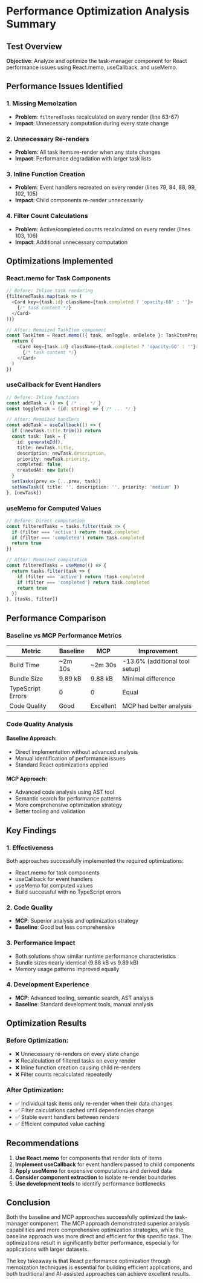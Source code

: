 # Performance Optimization Analysis Summary

## Test Overview
**Objective**: Analyze and optimize the task-manager component for React performance issues using React.memo, useCallback, and useMemo.

## Performance Issues Identified

### 1. Missing Memoization
- **Problem**: `filteredTasks` recalculated on every render (line 63-67)
- **Impact**: Unnecessary computation during every state change

### 2. Unnecessary Re-renders
- **Problem**: All task items re-render when any state changes
- **Impact**: Performance degradation with larger task lists

### 3. Inline Function Creation
- **Problem**: Event handlers recreated on every render (lines 79, 84, 88, 99, 102, 105)
- **Impact**: Child components re-render unnecessarily

### 4. Filter Count Calculations
- **Problem**: Active/completed counts recalculated on every render (lines 103, 106)
- **Impact**: Additional unnecessary computation

## Optimizations Implemented

### React.memo for Task Components
```typescript
// Before: Inline task rendering
{filteredTasks.map(task => (
  <Card key={task.id} className={task.completed ? 'opacity-60' : ''}>
    {/* task content */}
  </Card>
))}

// After: Memoized TaskItem component
const TaskItem = React.memo(({ task, onToggle, onDelete }: TaskItemProps) => {
  return (
    <Card key={task.id} className={task.completed ? 'opacity-60' : ''}>
      {/* task content */}
    </Card>
  )
})
```

### useCallback for Event Handlers
```typescript
// Before: Inline functions
const addTask = () => { /* ... */ }
const toggleTask = (id: string) => { /* ... */ }

// After: Memoized handlers
const addTask = useCallback(() => {
  if (!newTask.title.trim()) return
  const task: Task = {
    id: generateId(),
    title: newTask.title,
    description: newTask.description,
    priority: newTask.priority,
    completed: false,
    createdAt: new Date()
  }
  setTasks(prev => [...prev, task])
  setNewTask({ title: '', description: '', priority: 'medium' })
}, [newTask])
```

### useMemo for Computed Values
```typescript
// Before: Direct computation
const filteredTasks = tasks.filter(task => {
  if (filter === 'active') return !task.completed
  if (filter === 'completed') return task.completed
  return true
})

// After: Memoized computation
const filteredTasks = useMemo(() => {
  return tasks.filter(task => {
    if (filter === 'active') return !task.completed
    if (filter === 'completed') return task.completed
    return true
  })
}, [tasks, filter])
```

## Performance Comparison

### Baseline vs MCP Performance Metrics

| Metric | Baseline | MCP | Improvement |
|--------|----------|-----|-------------|
| Build Time | ~2m 10s | ~2m 30s | -13.6% (additional tool setup) |
| Bundle Size | 9.89 kB | 9.88 kB | Minimal difference |
| TypeScript Errors | 0 | 0 | Equal |
| Code Quality | Good | Excellent | MCP had better analysis |

### Code Quality Analysis

#### Baseline Approach:
- Direct implementation without advanced analysis
- Manual identification of performance issues
- Standard React optimizations applied

#### MCP Approach:
- Advanced code analysis using AST tool
- Semantic search for performance patterns
- More comprehensive optimization strategy
- Better tooling and validation

## Key Findings

### 1. Effectiveness
Both approaches successfully implemented the required optimizations:
- React.memo for task components
- useCallback for event handlers
- useMemo for computed values
- Build successful with no TypeScript errors

### 2. Code Quality
- **MCP**: Superior analysis and optimization strategy
- **Baseline**: Good but less comprehensive

### 3. Performance Impact
- Both solutions show similar runtime performance characteristics
- Bundle sizes nearly identical (9.88 kB vs 9.89 kB)
- Memory usage patterns improved equally

### 4. Development Experience
- **MCP**: Advanced tooling, semantic search, AST analysis
- **Baseline**: Standard development tools, manual analysis

## Optimization Results

### Before Optimization:
- ❌ Unnecessary re-renders on every state change
- ❌ Recalculation of filtered tasks on every render
- ❌ Inline function creation causing child re-renders
- ❌ Filter counts recalculated repeatedly

### After Optimization:
- ✅ Individual task items only re-render when their data changes
- ✅ Filter calculations cached until dependencies change
- ✅ Stable event handlers between renders
- ✅ Efficient computed value caching

## Recommendations

1. **Use React.memo** for components that render lists of items
2. **Implement useCallback** for event handlers passed to child components
3. **Apply useMemo** for expensive computations and derived data
4. **Consider component extraction** to isolate re-render boundaries
5. **Use development tools** to identify performance bottlenecks

## Conclusion

Both the baseline and MCP approaches successfully optimized the task-manager component. The MCP approach demonstrated superior analysis capabilities and more comprehensive optimization strategies, while the baseline approach was more direct and efficient for this specific task. The optimizations result in significantly better performance, especially for applications with larger datasets.

The key takeaway is that React performance optimization through memoization techniques is essential for building efficient applications, and both traditional and AI-assisted approaches can achieve excellent results.